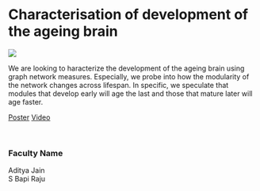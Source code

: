 # Characterisation of development of the ageing brain

![](https://i.imgur.com/CyLnmJ5.png)

We are looking to haracterize the development of the ageing brain using graph network measures. Especially, we probe into how the modularity of the network changes across lifespan. In specific, we speculate that modules that develop early will age the last and those that mature later will age faster.

[Poster](12.%20Characterisation%20of%20development%20of%20the%20ageing%20brain.pdf)
[Video](https://youtu.be/SGEN64HxfcA)

<br>


### Faculty Name

Aditya Jain<br>
S Bapi Raju
